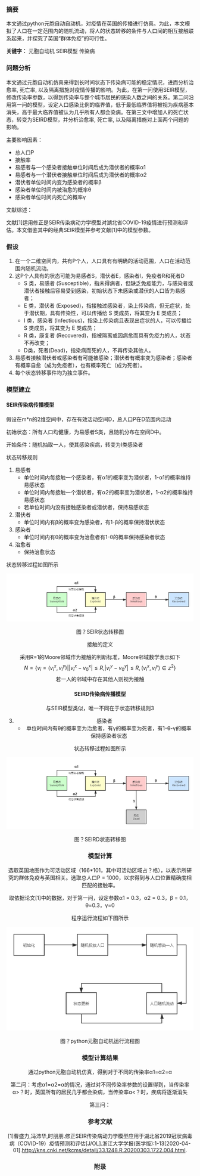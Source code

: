 ### 摘要

​		本文通过python元胞自动自动机，对疫情在英国的传播进行仿真。为此，本文模拟了人口在一定范围内的随机流动，将人的状态转移的条件与人口间的相互接触联系起来，并探究了英国“群体免疫”的可行性。

**关键字：** 元胞自动机  SEIR模型 传染病

### 问题分析

​		本文通过元胞自动机仿真来得到长时间状态下传染病可能的稳定情况，进而分析治愈率, 死亡率, 以及隔离措施对疫情传播的影响。为此，在第一问使用SEIR模型，修改传染率参数，以得到传染率与整个城市居民的感染人数之间的关系。第二问沿用第一问的模型，设定人口感染比例的临界值，低于最低临界值将被视为疾病基本消失，高于最大临界值被认为几乎所有人都会染病。在第三文中增加人的死亡状态，转变为SEIRD模型，并分析治愈率, 死亡率, 以及隔离措施对上面两个问题的影响。

主要影响因素：

* 总人口P
* 接触率
* 易感者与一个感染者接触单位时间后成为潜伏者的概率α1
* 易感者与一个潜伏者接触单位时间后成为潜伏者的概率α2
* 潜伏者单位时间内变为感染者的概率β
* 感染者单位时间内被治愈的概率θ
* 感染者单位时间内死亡的概率γ



文献综述：

文献[1]运用修正是SEIR传染病动力学模型对湖北省COVID-19疫情进行预测和评估。本文借鉴其中的经典SEIR模型并参考文献[1]中的模型参数。

### 假设

1. 在一个二维空间内，共有P个人，人口具有有明确的活动范围，人口在活动范围内随机流动。
2. 这P个人具有的状态可能为易感者S，潜伏者E，感染者I，免疫者R和死者D
   * S 类，易感者 (Susceptible)，指未得病者，但缺乏免疫能力，与感染者或潜伏者接触后容易受到感染，初始状态下未感染或潜伏的人口皆为易感者；
   * E 类，潜伏者 (Exposed)，指接触过感染者，染上传染病，但无症状，处于潜伏期，具有传染性，可以传播给 S 类成员，将其变为 E 类成员；
   * I 类，感染者 (Infectious)，指染上传染病且表现出症状的人，可以传播给 S 类成员，将其变为 E 类成员；
   * R 类，康复者 (Recovered)，指被隔离或因病愈而具有免疫力的人，状态不再改变；
   * D类，死者(Dead)，指染病而死的人，不再传染其他人。
3. 易感者接触潜伏者或感染者有可能被感染；潜伏者有概率变为感染者；感染者有概率自愈（成为免疫者），也有概率死亡（成为死者）。
4. 每个状态转移事件均为独立事件。

### 模型建立

#### SEIR传染病传播模型

假设在m*n的2维空间中，存在有效活动空间D，总人口P在D范围内活动

初始状态：所有人口均健康，为易感者S类，且随机分布在空间D中。

开始条件：随机抽取一人，使其感染疾病，转变为I类感染者

状态转移规则

1. 易感者
   * 单位时间内每接触一个感染者，有α1的概率变为潜伏者，1-α1的概率维持易感状态
   * 单位时间内每接触一个潜伏者，有α2的概率变为潜伏者，1-α2的概率维持易感状态
   * 若单位时间内没有接触感染者或潜伏者，保持易感状态
2. 潜伏者
   * 单位时间内有β的概率变为感染者，有1-β的概率保持潜伏状态
3. 感染者
   * 单位时间内有θ的概率变为治愈者有1-θ的概率保持感染者状态
4. 治愈者
   * 保持治愈状态

状态转移过程如图所示

![状态转移图（没有死亡）](.\graphs\状态转移图（没有死亡）.png)

<center>图？SEIR状态转移图

接触的定义

采用R=1的Moore邻域作为接触的判断标准，Moore邻域数学表示如下
$$
N = \{v_i = (v_i^x,v_i^y)||v_i^x-v_0^x|\le R,|v_i^y-v_0^y|\le R,(v_i^x,v_i^y) \in z^2\}
$$
若一人的邻域中存在其他人则视为接触

#### SEIRD传染病传播模型

与SEIR模型类似，唯一不同在于状态转移规则3

3. 感染者
   * 单位时间内有θ的概率变为治愈者，有γ的概率变为死者，有1-θ-γ的概率保持感染者状态

状态转移过程如图所示

![状态转移图](.\graphs\状态转移图.png)

<center>图？SEIRD状态转移图

### 模型计算

选取英国地图作为可活动区域（166*101，其中可活动区域占？格），以表示所研究的群体免疫与英国相关。选取总人口P = 1000，以求得到与人口位置精确度相匹配的接触率。

取依据论文[1]中的数据，对于第一问，设定参数α1 = 0.3，α2 = 0.3，β = 0.1，θ=0.3，γ=0

程序运行流程如下图所示

![流程图](.\graphs\流程图.png)

<center>图？python元胞自动机运行流程图

### 模型计算结果

通过python元胞自动机仿真，得到对于不同的传染率α1=α2=α

第二问：考虑α1=α2=α的情况，通过对不同传染率参数的设置得到，当传染率α>？时，英国所有的居民几乎都会染病，当传染率α<？时，疾病将逐渐消失

第三问：

### 参考文献

[1]曹盛力,冯沛华,时朋朋.修正SEIR传染病动力学模型应用于湖北省2019冠状病毒病（COVID-19）疫情预测和评估[J/OL].浙江大学学报(医学版):1-13[2020-04-01].http://kns.cnki.net/kcms/detail/33.1248.R.20200303.1722.004.html.



### 附录


